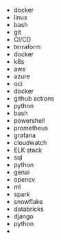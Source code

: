 - docker
- linux
- bash
- git
- CI/CD
- terraform
- docker
- k8s
- aws
- azure
- oci
- docker
- github actions
- python
- bash
- powershell
- prometheus
- grafana
- cloudwatch
- ELK stack
- sql
- python
- genai
- opencv
- ml
- spark
- snowflake
- databricks
- django
- python
- 